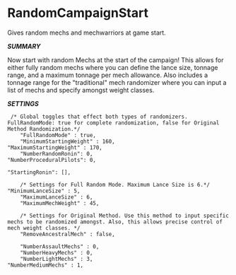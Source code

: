 # RandomCampaignStart
Gives random mechs and mechwarriors at game start.

***SUMMARY***

Now start with random Mechs at the start of the campaign! This allows for either fully random mechs where you can define the lance size,
tonnage range, and a maximum tonnage per mech allowance. Also includes a tonnage range for the "traditional" mech randomizer where you
can input a list of mechs and specify amongst weight classes. 

***SETTINGS***


     /* Global toggles that effect both types of randomizers. FullRandomMode: true for complete randomization, false for Original Method Randomization.*/
		"FullRandomMode" : true,
		"MinimumStartingWeight" : 160,
    "MaximumStartingWeight" : 170,
		"NumberRandomRonin": 0,
    "NumberProceduralPilots": 0,

    "StartingRonin": [],
		
		/* Settings for Full Random Mode. Maximum Lance Size is 6.*/
    "MinimumLanceSize" : 5,
		"MaximumLanceSize" : 6,
		"MaximumMechWeight" : 45,
		
		/* Settings for Original Method. Use this method to input specific mechs to be randomized amongst. Also, this allows precise control of mech weight classes. */	
		"RemoveAncestralMech" : false,		
		
		"NumberAssaultMechs" : 0,
		"NumberHeavyMechs" : 0,
		"NumberLightMechs" : 3,
    "NumberMediumMechs" : 1,
